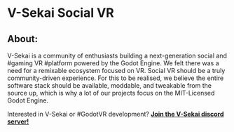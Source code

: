 # V-Sekai Social VR

## About:

V-Sekai is a community of enthusiasts building a next-generation social and #gaming VR #platform powered by the Godot Engine. We felt there was a need for a remixable ecosystem focused on VR. Social VR should be a truly community-driven experience. For this to be realised, we believe the entire software stack should be available, moddable, and tweakable from the source up, which is why a lot of our projects focus on the MIT-Licensed Godot Engine.

Interested in V-Sekai or #GodotVR development? **[ Join the V-Sekai discord server!](https://discord.gg/7BQDHesck8)**
